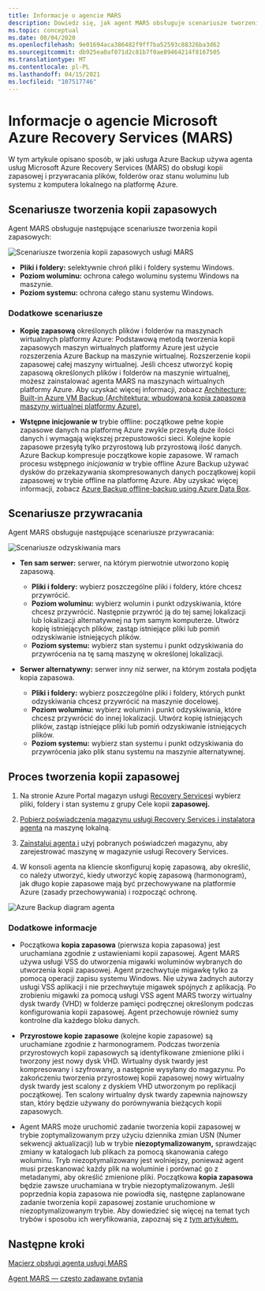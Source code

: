 ```yaml
---
title: Informacje o agencie MARS
description: Dowiedz się, jak agent MARS obsługuje scenariusze tworzenia kopii zapasowych
ms.topic: conceptual
ms.date: 08/04/2020
ms.openlocfilehash: 9e01694aca386482f9ff7ba52593c88326ba3d62
ms.sourcegitcommit: db925ea0af071d2c81b7f0ae89464214f8167505
ms.translationtype: MT
ms.contentlocale: pl-PL
ms.lasthandoff: 04/15/2021
ms.locfileid: "107517746"
---
```

# <a name="about-the-microsoft-azure-recovery-services-mars-agent"></a>Informacje o agencie Microsoft Azure Recovery Services (MARS)

W tym artykule opisano sposób, w jaki usługa Azure Backup używa agenta usług Microsoft Azure Recovery Services (MARS) do obsługi kopii zapasowej i przywracania plików, folderów oraz stanu woluminu lub systemu z komputera lokalnego na platformę Azure.

## <a name="backup-scenarios"></a>Scenariusze tworzenia kopii zapasowych

Agent MARS obsługuje następujące scenariusze tworzenia kopii zapasowych:

![Scenariusze tworzenia kopii zapasowych usługi MARS](./media/backup-try-azure-backup-in-10-mins/backup-scenarios.png)

- **Pliki i foldery:** selektywnie chroń pliki i foldery systemu Windows.
- **Poziom woluminu:** ochrona całego woluminu systemu Windows na maszynie.
- **Poziom systemu:** ochrona całego stanu systemu Windows.

### <a name="additional-scenarios"></a>Dodatkowe scenariusze

- **Kopię zapasową** określonych plików i folderów na maszynach wirtualnych platformy Azure: Podstawową metodą tworzenia kopii zapasowych maszyn wirtualnych platformy Azure jest użycie rozszerzenia Azure Backup na maszynie wirtualnej. Rozszerzenie kopii zapasowej całej maszyny wirtualnej. Jeśli chcesz utworzyć kopię zapasową określonych plików i folderów na maszynie wirtualnej, możesz zainstalować agenta MARS na maszynach wirtualnych platformy Azure. Aby uzyskać więcej informacji, zobacz [Architecture: Built-in Azure VM Backup (Architektura: wbudowana kopia zapasowa maszyny wirtualnej platformy Azure).](./backup-architecture.md#architecture-built-in-azure-vm-backup)

- **Wstępne inicjowanie w** trybie offline: początkowe pełne kopie zapasowe danych na platformę Azure zwykle przesyłą duże ilości danych i wymagają większej przepustowości sieci. Kolejne kopie zapasowe przesyłą tylko przyrostową lub przyrostową ilość danych. Azure Backup kompresuje początkowe kopie zapasowe. W ramach procesu wstępnego *inicjowania* w trybie offline Azure Backup używać dysków do przekazywania skompresowanych danych początkowej kopii zapasowej w trybie offline na platformę Azure. Aby uzyskać więcej informacji, zobacz [Azure Backup offline-backup using Azure Data Box](offline-backup-azure-data-box.md).

## <a name="restore-scenarios"></a>Scenariusze przywracania

Agent MARS obsługuje następujące scenariusze przywracania:

![Scenariusze odzyskiwania mars](./media/backup-try-azure-backup-in-10-mins/restore-scenarios.png)

- **Ten sam serwer:** serwer, na którym pierwotnie utworzono kopię zapasową.
  - **Pliki i foldery:** wybierz poszczególne pliki i foldery, które chcesz przywrócić.
  - **Poziom woluminu:** wybierz wolumin i punkt odzyskiwania, które chcesz przywrócić. Następnie przywróć ją do tej samej lokalizacji lub lokalizacji alternatywnej na tym samym komputerze.  Utwórz kopię istniejących plików, zastąp istniejące pliki lub pomiń odzyskiwanie istniejących plików.
  - **Poziom systemu:** wybierz stan systemu i punkt odzyskiwania do przywrócenia na tę samą maszynę w określonej lokalizacji.

- **Serwer alternatywny:** serwer inny niż serwer, na którym została podjęta kopia zapasowa.
  - **Pliki i foldery:** wybierz poszczególne pliki i foldery, których punkt odzyskiwania chcesz przywrócić na maszynie docelowej.
  - **Poziom woluminu:** wybierz wolumin i punkt odzyskiwania, które chcesz przywrócić do innej lokalizacji. Utwórz kopię istniejących plików, zastąp istniejące pliki lub pomiń odzyskiwanie istniejących plików.
  - **Poziom systemu:** wybierz stan systemu i punkt odzyskiwania do przywrócenia jako plik stanu systemu na maszynie alternatywnej.

## <a name="backup-process"></a>Proces tworzenia kopii zapasowej

1. Na stronie Azure Portal magazyn usługi [Recovery Services](install-mars-agent.md#create-a-recovery-services-vault)i wybierz pliki, foldery i stan systemu z grupy Cele kopii **zapasowej.**
2. [Pobierz poświadczenia magazynu usługi Recovery Services i instalatora agenta](./install-mars-agent.md#download-the-mars-agent) na maszynę lokalną.

3. [Zainstaluj agenta i](./install-mars-agent.md#install-and-register-the-agent) użyj pobranych poświadczeń magazynu, aby zarejestrować maszynę w magazynie usługi Recovery Services.
4. W konsoli agenta na [](./backup-windows-with-mars-agent.md#create-a-backup-policy) kliencie skonfiguruj kopię zapasową, aby określić, co należy utworzyć, kiedy utworzyć kopię zapasową (harmonogram), jak długo kopie zapasowe mają być przechowywane na platformie Azure (zasady przechowywania) i rozpocząć ochronę.

![Azure Backup diagram agenta](./media/backup-try-azure-backup-in-10-mins/backup-process.png)

### <a name="additional-information"></a>Dodatkowe informacje

- Początkowa **kopia zapasowa** (pierwsza kopia zapasowa) jest uruchamiana zgodnie z ustawieniami kopii zapasowej.  Agent MARS używa usługi VSS do utworzenia migawki woluminów wybranych do utworzenia kopii zapasowej. Agent przechwytuje migawkę tylko za pomocą operacji zapisu systemu Windows. Nie używa żadnych autorzy usługi VSS aplikacji i nie przechwytuje migawek spójnych z aplikacją. Po zrobieniu migawki za pomocą usługi VSS agent MARS tworzy wirtualny dysk twardy (VHD) w folderze pamięci podręcznej określonym podczas konfigurowania kopii zapasowej. Agent przechowuje również sumy kontrolne dla każdego bloku danych.

- **Przyrostowe kopie zapasowe** (kolejne kopie zapasowe) są uruchamiane zgodnie z harmonogramem. Podczas tworzenia przyrostowych kopii zapasowych są identyfikowane zmienione pliki i tworzony jest nowy dysk VHD. Wirtualny dysk twardy jest kompresowany i szyfrowany, a następnie wysyłany do magazynu. Po zakończeniu tworzenia przyrostowej kopii zapasowej nowy wirtualny dysk twardy jest scalony z dyskiem VHD utworzonym po replikacji początkowej. Ten scalony wirtualny dysk twardy zapewnia najnowszy stan, który będzie używany do porównywania bieżących kopii zapasowych.

- Agent MARS może uruchomić zadanie  tworzenia kopii zapasowej w trybie zoptymalizowanym przy użyciu dziennika zmian USN (Numer sekwencji aktualizacji) lub w trybie **niezoptymalizowanym,** sprawdzając zmiany w katalogach lub plikach za pomocą skanowania całego woluminu. Tryb niezoptymalizowany jest wolniejszy, ponieważ agent musi przeskanować każdy plik na woluminie i porównać go z metadanymi, aby określić zmienione pliki.  Początkowa **kopia zapasowa** będzie zawsze uruchamiana w trybie niezoptymalizowanym. Jeśli poprzednia kopia zapasowa nie powiodła się, następne zaplanowane zadanie tworzenia kopii zapasowej zostanie uruchomione w niezoptymalizowanym trybie. Aby dowiedzieć się więcej na temat tych trybów i sposobu ich weryfikowania, zapoznaj się z [tym artykułem.](backup-azure-troubleshoot-slow-backup-performance-issue.md#cause-backup-job-running-in-unoptimized-mode)

## <a name="next-steps"></a>Następne kroki

[Macierz obsługi agenta usługi MARS](./backup-support-matrix-mars-agent.md)

[Agent MARS — często zadawane pytania](./backup-azure-file-folder-backup-faq.yml)
